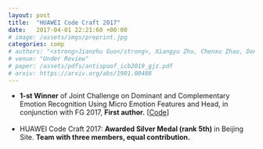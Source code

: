 ```yaml
---
layout: post
title:  "HUAWEI Code Craft 2017"
date:   2017-04-01 22:21:60 +00:00
# image: /assets/imgs/preprint.jpg
categories: comp
# authors: "<strong>Jianzhu Guo</strong>, Xiangyu Zhu, Chenxu Zhao, Dong Cao, Zhen Lei, Stan Z. Li"
# venue: "Under Review"
# paper: /assets/pdfs/antispoof_icb2019_gjz.pdf
# arxiv: https://arxiv.org/abs/1901.00488
---
```


<ul>
    <li> 
        <strong>1-st Winner</strong> of Joint Challenge on Dominant and Complementary Emotion Recognition Using Micro Emotion Features and Head, in conjunction with FG 2017, <strong>First author.</strong> [<a href="[url](https://github.com/cleardusk/EmotionChallenge)">Code</a>]
    </li><br>
    <li> 
        HUAWEI Code Craft 2017: <strong>Awarded Silver Medal (rank 5th)</strong> in Beijing Site. <strong>Team with three members, equal contribution.</strong>
    </li>
</ul>